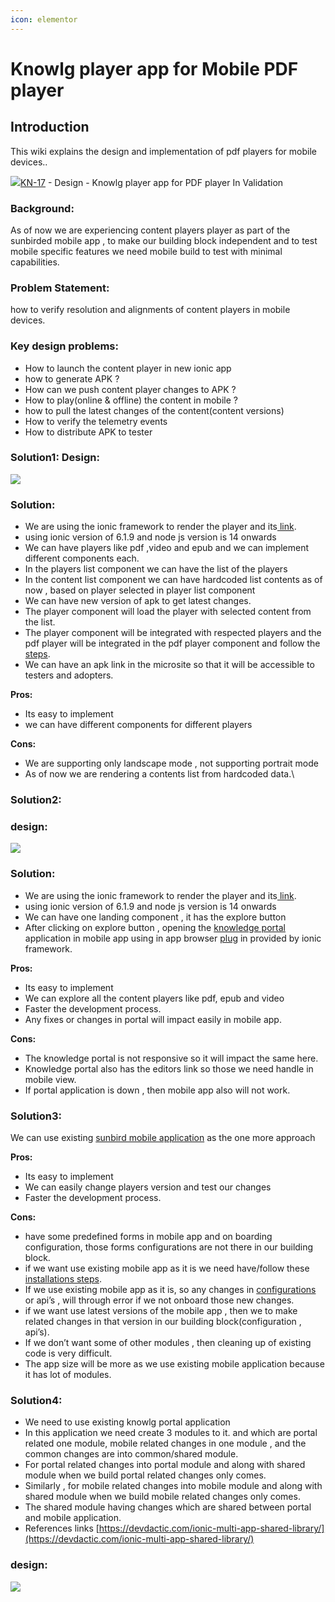 ```yaml
---
icon: elementor
---
```


# Knowlg player app for Mobile PDF player

## Introduction <a href="#knowlgplayerappformobilepdfplayer-introduction" id="knowlgplayerappformobilepdfplayer-introduction"></a>

This wiki explains the design and implementation of pdf players for mobile devices..

[![](https://project-sunbird.atlassian.net/rest/api/2/universal\_avatar/view/type/issuetype/avatar/10322?size=medium)KN-17](https://project-sunbird.atlassian.net/browse/KN-17) - Design - Knowlg player app for PDF player In Validation

### Background: <a href="#knowlgplayerappformobilepdfplayer-background" id="knowlgplayerappformobilepdfplayer-background"></a>

As of now we are experiencing content players player as part of the sunbirded mobile app , to make our building block independent and to test mobile specific features we need mobile build to test with minimal capabilities.

### Problem Statement: <a href="#knowlgplayerappformobilepdfplayer-problemstatement" id="knowlgplayerappformobilepdfplayer-problemstatement"></a>

how to verify resolution and alignments of content players in mobile devices.

### Key design problems: <a href="#knowlgplayerappformobilepdfplayer-keydesignproblems" id="knowlgplayerappformobilepdfplayer-keydesignproblems"></a>

* How to launch the content player in new ionic app
* how to generate APK ?
* How can we push content player changes to APK ?
* How to play(online & offline) the content in mobile ?
* how to pull the latest changes of the content(content versions)
* How to verify the telemetry events
* How to distribute APK to tester

### Solution1: Design:  <a href="#knowlgplayerappformobilepdfplayer-solution1-design" id="knowlgplayerappformobilepdfplayer-solution1-design"></a>

![](../../../.gitbook/assets/3213819905.png)

### Solution: <a href="#knowlgplayerappformobilepdfplayer-solution" id="knowlgplayerappformobilepdfplayer-solution"></a>

* We are using the ionic framework to render the player and its[ link](https://ionicframework.com/docs/intro/cli).
* using ionic version of 6.1.9 and node js version is 14 onwards
* We can have players like pdf ,video and epub and we can implement different components each.
* In the players list component we can have the list of the players
* In the content list component we can have hardcoded list contents as of now , based on player selected in player list component
* We can have new version of apk to get latest changes.
* The player component will load the player with selected content from the list.
* The player component will be integrated with respected players and the pdf player will be integrated in the pdf player component and follow the[ steps](https://github.com/project-sunbird/sunbird-pdf-player#pdf-player-library-for-sunbird-platform).
* We can have an apk link in the microsite so that it will be accessible to testers and adopters.

**Pros:**

* Its easy to implement
* we can have different components for different players

**Cons:**

* We are supporting only landscape mode , not supporting portrait mode
* As of now we are rendering a contents list from hardcoded data.\


### Solution2: <a href="#knowlgplayerappformobilepdfplayer-solution2" id="knowlgplayerappformobilepdfplayer-solution2"></a>

### design: <a href="#knowlgplayerappformobilepdfplayer-design" id="knowlgplayerappformobilepdfplayer-design"></a>

![](../../../.gitbook/assets/3215491075.png)

### Solution: <a href="#knowlgplayerappformobilepdfplayer-solution-.1" id="knowlgplayerappformobilepdfplayer-solution-.1"></a>

* We are using the ionic framework to render the player and its[ link](https://ionicframework.com/docs/intro/cli).
* using ionic version of 6.1.9 and node js version is 14 onwards
* We can have one landing component , it has the explore button
* After clicking on explore button , opening the [knowledge portal](https://dev.knowlg.sunbird.org/) application in mobile app using in app browser [plug](https://ionicframework.com/docs/native/in-app-browser/#angular) in provided by ionic framework.

**Pros:**

* Its easy to implement
* We can explore all the content players like pdf, epub and video
* Faster the development process.
* Any fixes or changes in portal will impact easily in mobile app.

**Cons:**

* The knowledge portal is not responsive so it will impact the same here.
* Knowledge portal also has the editors link so those we need handle in mobile view.
* If portal application is down , then mobile app also will not work.

### Solution3: <a href="#knowlgplayerappformobilepdfplayer-solution3" id="knowlgplayerappformobilepdfplayer-solution3"></a>

We can use existing [sunbird mobile application](https://github.com/Sunbird-Ed/SunbirdEd-mobile-app) as the one more approach

**Pros:**

* Its easy to implement
* We can easily change players version and test our changes
* Faster the development process.

**Cons:**

* have some predefined forms in mobile app and on boarding configuration, those forms configurations are not there in our building block.
* if we want use existing mobile app as it is we need have/follow these[ installations steps](http://docs.sunbird.org/latest/developer-docs/mobile-app-installation/).
* If we use existing mobile app as it is, so any changes in [configurations](http://docs.sunbird.org/latest/developer-docs/mobile-app-installation/mobile\_app\_forms/index.html) or api’s , will through error if we not onboard those new changes.
* if we want use latest versions of the mobile app , then we to make related changes in that version in our building block(configuration , api’s).
* If we don’t want some of other modules , then cleaning up of existing code is very difficult.
* The app size will be more as we use existing mobile application because it has lot of modules.

### Solution4: <a href="#knowlgplayerappformobilepdfplayer-solution4" id="knowlgplayerappformobilepdfplayer-solution4"></a>

* We need to use existing knowlg portal application
* In this application we need create 3 modules to it. and which are portal related one module, mobile related changes in one module , and the common changes are into common/shared module.
* For portal related changes into portal module and along with shared module when we build portal related changes only comes.
* Similarly , for mobile related changes into mobile module and along with shared module when we build mobile related changes only comes.
* The shared module having changes which are shared between portal and mobile application.
* References links [https://devdactic.com/ionic-multi-app-shared-library/](https://devdactic.com/ionic-multi-app-shared-library/)

### design:  <a href="#knowlgplayerappformobilepdfplayer-design-.1" id="knowlgplayerappformobilepdfplayer-design-.1"></a>

![](../../../.gitbook/assets/3226468353.png)
